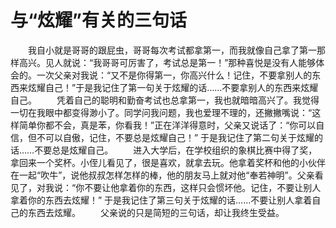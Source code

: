 # 与“炫耀”有关的三句话
　　我自小就是哥哥的跟屁虫，哥哥每次考试都拿第一，而我就像自己拿了第一那样高兴。见人就说：“我哥哥可厉害了，考试总是第一！”那种喜悦是没有人能够体会的。一次父亲对我说：“又不是你得第一，你高兴什么！记住，不要拿别人的东西来炫耀自己！”于是我记住了第一句关于炫耀的话……不要拿别人的东西来炫耀自己。 
　　凭着自己的聪明和勤奋考试也总拿第一，我也就暗暗高兴了。我觉得一切在我眼中都变得渺小了。同学问我问题，我也爱理不理的，还撇撇嘴说：“这样简单你都不会，真是苯，你看我！”正在洋洋得意时，父亲又说话了：“你可以自信，但不可以自傲，记住，不要总是炫耀自己！” 于是我记住了第二句关于炫耀的话……不要总是炫耀自己。 
　　进入大学后，在学校组织的象棋比赛中得了奖，拿回来一个奖杯。小侄儿看见了，很是喜欢，就拿去玩。他拿着奖杯和他的小伙伴在一起“吹牛”，说他叔叔怎样怎样的棒，他的朋友马上就对他“奉若神明”。父亲看见了，对我说：“你不要让他拿着你的东西，这样只会惯坏他。记住，不要让别人拿着你的东西去炫耀！” 于是我记住了第三句关于炫耀的话……不要让别人拿着自己的东西去炫耀。 
　　父亲说的只是简短的三句话，却让我终生受益。
 